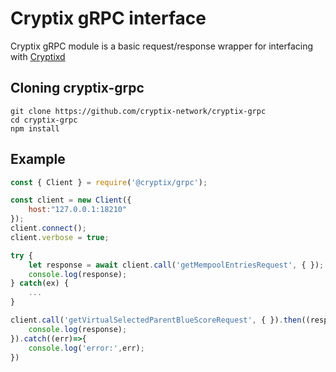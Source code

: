 # Cryptix gRPC interface

Cryptix gRPC module is a basic request/response wrapper for interfacing with [Cryptixd](https://github.com/cryptix-network/cryptixd)

## Cloning cryptix-grpc

```
git clone https://github.com/cryptix-network/cryptix-grpc
cd cryptix-grpc
npm install
```

## Example

```js
const { Client } = require('@cryptix/grpc');

const client = new Client({
    host:"127.0.0.1:18210"
});
client.connect();
client.verbose = true;

try {
    let response = await client.call('getMempoolEntriesRequest', { });
    console.log(response);
} catch(ex) {
    ...
}

client.call('getVirtualSelectedParentBlueScoreRequest', { }).then((response)=>{
    console.log(response);
}).catch((err)=>{
    console.log('error:',err);
})
```
